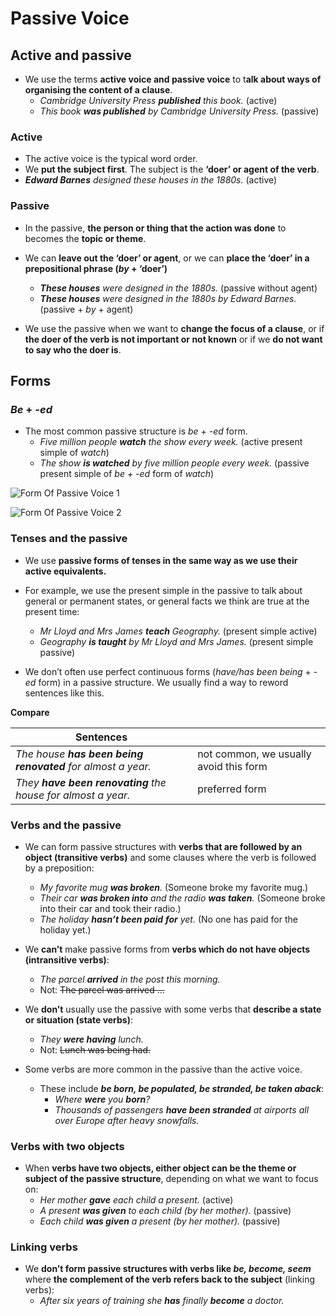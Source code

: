 # Passive Voice

## Active and passive

- We use the terms **active voice and passive voice** to t**alk about ways of organising the content of a clause**.
  - *Cambridge University Press **published** this book.* (active)
  - *This book **was published** by Cambridge University Press.* (passive)

### Active

- The active voice is the typical word order. 
- We **put the subject first**. The subject is the **‘doer’ or agent of the verb**.
- ***Edward Barnes** designed these houses in the 1880s.* (active)

### Passive

- In the passive, **the person or thing that the action was done** to becomes the **topic or theme**. 
- We can **leave out the ‘doer’ or agent**, or we can **place the ‘doer’ in a prepositional phrase (*by* + ‘doer’)**
  - ***These houses** were designed in the 1880s.* (passive without agent)
  - ***These houses** were designed in the 1880s by Edward Barnes.* (passive + *by* + agent)

- We use the passive when we want to **change the focus of a clause**, or if **the doer of the verb is not important or not known** or if we **do not want to say who the doer is**.

## Forms

### *Be* + *-ed*

- The most common passive structure is *be* + *-ed* form.
  - *Five million people **watch** the show every week.* (active present simple of *watch*)
  - *The show **is watched** by five million people every week.* (passive present simple of *be + -ed* form of *watch*)

![Form Of Passive Voice 1](https://i.ibb.co/2PTjkKZ/1.png)

![Form Of Passive Voice 2](https://i.ibb.co/2716Mdx/2.png)

### Tenses and the passive

- We use **passive forms of tenses in the same way as we use their active equivalents.** 
- For example, we use the present simple in the passive to talk about general or permanent states, or general facts we think are true at the present time:
  - *Mr Lloyd and Mrs James **teach** Geography.* (present simple active)
  - *Geography **is taught** by Mr Lloyd and Mrs James.* (present simple passive)

- We don’t often use perfect continuous forms (*have/has been being* + -*ed* form) in a passive structure. We usually find a way to reword sentences like this.

**Compare**

| Sentences                                                    |                                        |
| ------------------------------------------------------------ | -------------------------------------- |
| *The house **has been being renovated** for almost a year.*  | not common, we usually avoid this form |
| *They **have been renovating** the house for almost a year.* | preferred form                         |

### Verbs and the passive

- We can form passive structures with **verbs that are followed by an object (transitive verbs)** and some clauses where the verb is followed by a preposition:
  - *My favorite mug **was broken**.* (Someone broke my favorite mug.)
  - *Their car **was broken into** and the radio **was taken**.* (Someone broke into their car and took their radio.)
  - *The holiday **hasn’t been paid** **for** yet.* (No one has paid for the holiday yet.)

- We **can’t** make passive forms from **verbs which do not have objects (intransitive verbs)**:
  - *The parcel **arrived** in the post this morning.*
  - Not: ~~The parcel was arrived …~~

- We **don’t** usually use the passive with some verbs that **describe a state or situation (state verbs)**:
  - *They **were having** lunch.*
  - Not: ~~Lunch was being had.~~

- Some verbs are more common in the passive than the active voice. 
  - These include ***be born, be populated, be stranded, be taken aback***:
    - *Where **were** you **born**?*
    - *Thousands of passengers **have been stranded** at airports all over Europe after heavy snowfalls.*

### Verbs with two objects

- When **verbs have two objects, either object can be the theme or subject of the passive structure**, depending on what we want to focus on:
  - *Her mother **gave** each child a present.* (active)
  - *A present **was given** to each child (by her mother).* (passive)
  - *Each child **was given** a present (by her mother).* (passive)

### Linking verbs

- We **don’t form passive structures with verbs like *be, become, seem*** where **the complement of the verb refers back to the subject** (linking verbs):
  - *After six years of training she **has** finally **become** a doctor.*